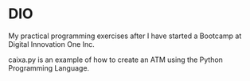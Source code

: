 # DIO
My practical  programming exercises after I have started a Bootcamp at Digital Innovation One Inc.

caixa.py is an example of how to create an ATM using the Python Programming Language.
